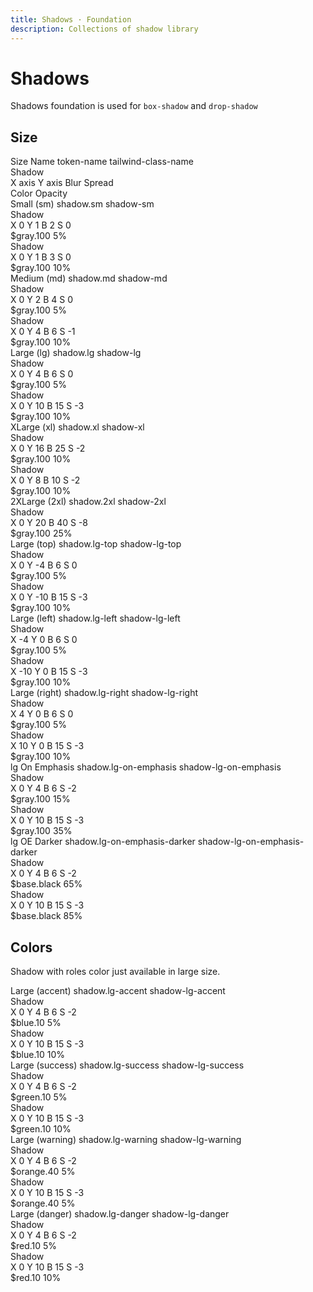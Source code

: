 ```yaml
---
title: Shadows · Foundation
description: Collections of shadow library
---
```


<script setup>
  import pCaption from '../../components/caption/Caption.vue'
  import IconSun from '@carbon/icons-vue/lib/sun/16'
</script>

# Shadows
Shadows foundation is used for `box-shadow` and `drop-shadow`

## Size
<div class="pb-8 pt-20 space-y-1">
  <p-heading element="h5" class="mb-0 !text-default">Size Name</p-heading>
  <p-caption class="!text-lightblue-50">token-name</p-caption>
  <p-caption class="!text-subtle">tailwind-class-name</p-caption>
  <div class="re10/12">
    <div class="relative mb-2">
        <IconSun class="text-muted absolute -left-5 scale-75 top-0" /> 
        <p-caption class="!text-muted">Shadow</p-caption>
      </div>
    <div class="flex space-x-4 mb-3">
      <p-caption class="!text-default">X axis</p-caption>
      <p-caption class="!text-default">Y axis</p-caption>
      <p-caption class="!text-default">Blur</p-caption>
      <p-caption class="!text-default">Spread</p-caption>
    </div>
    <div class="flex space-x-8">
      <p-caption class="!text-default">Color</p-caption>
      <p-caption class="!text-default">Opacity</p-caption>
    </div>
  </div>
</div>

<div class="grid grid-cols-4 flex-1 gap-y-8 gap-x-6">
  <div class="space-y-5">
    <div class="w-36 h-36 rounded border border-default shadow-sm"></div>
    <div>
      <p-caption class="!text-default mb-1">Small (sm)</p-caption>
      <p-caption class="!text-lightblue-50 mb-1">shadow.sm</p-caption>
      <p-caption class="!text-subtle">shadow-sm</p-caption>
    </div>
    <div class="w-10/12">
      <div class="relative mb-2">
        <IconSun class="text-muted absolute -left-5 scale-75 top-0" /> 
        <p-caption class="!text-muted">Shadow</p-caption>
      </div>
      <div class="flex justify-between mb-3">
        <p-caption>X <span class="text-default">0</span></p-caption>
        <p-caption>Y <span class="text-default">1</span></p-caption>
        <p-caption>B <span class="text-default">2</span></p-caption>
        <p-caption>S <span class="text-default">0</span></p-caption>
      </div>
      <div class="flex space-x-8">
        <p-caption class="!text-default">$gray.100</p-caption>
        <p-caption class="!text-default">5%</p-caption>
      </div>
    </div>
    <div class="w-10/12">
      <div class="relative mb-2">
        <IconSun class="text-muted absolute -left-5 scale-75 top-0" /> 
        <p-caption class="!text-muted">Shadow</p-caption>
      </div>
      <div class="flex justify-between mb-2">
        <p-caption>X <span class="text-default">0</span></p-caption>
        <p-caption>Y <span class="text-default">1</span></p-caption>
        <p-caption>B <span class="text-default">3</span></p-caption>
        <p-caption>S <span class="text-default">0</span></p-caption>
      </div>
      <div class="flex space-x-8">
        <p-caption class="!text-default">$gray.100</p-caption>
        <p-caption class="!text-default">10%</p-caption>
      </div>
    </div>
  </div>

  <div class="space-y-5">
    <div class="w-36 h-36 rounded border border-default shadow-md"></div>
    <div>
      <p-caption class="!text-default mb-1">Medium (md)</p-caption>
      <p-caption class="!text-lightblue-50 mb-1">shadow.md</p-caption>
      <p-caption class="!text-subtle">shadow-md</p-caption>
    </div>
    <div class="w-10/12">
      <div class="relative mb-2">
        <IconSun class="text-muted absolute -left-5 scale-75 top-0" /> 
        <p-caption class="!text-muted">Shadow</p-caption>
      </div>
      <div class="flex justify-between mb-3">
        <p-caption>X <span class="text-default">0</span></p-caption>
        <p-caption>Y <span class="text-default">2</span></p-caption>
        <p-caption>B <span class="text-default">4</span></p-caption>
        <p-caption>S <span class="text-default">0</span></p-caption>
      </div>
      <div class="flex space-x-8">
        <p-caption class="!text-default">$gray.100</p-caption>
        <p-caption class="!text-default">5%</p-caption>
      </div>
    </div>
    <div class="w-10/12">
      <div class="relative mb-2">
        <IconSun class="text-muted absolute -left-5 scale-75 top-0" /> 
        <p-caption class="!text-muted">Shadow</p-caption>
      </div>
      <div class="flex justify-between mb-2">
        <p-caption>X <span class="text-default">0</span></p-caption>
        <p-caption>Y <span class="text-default">4</span></p-caption>
        <p-caption>B <span class="text-default">6</span></p-caption>
        <p-caption>S <span class="text-default">-1</span></p-caption>
      </div>
      <div class="flex space-x-8">
        <p-caption class="!text-default">$gray.100</p-caption>
        <p-caption class="!text-default">10%</p-caption>
      </div>
    </div>
  </div>

  <div class="space-y-5">
    <div class="w-36 h-36 rounded border border-default shadow-lg"></div>
    <div>
      <p-caption class="!text-default mb-1">Large (lg)</p-caption>
      <p-caption class="!text-lightblue-50 mb-1">shadow.lg</p-caption>
      <p-caption class="!text-subtle">shadow-lg</p-caption>
    </div>
    <div class="w-10/12">
      <div class="relative mb-2">
        <IconSun class="text-muted absolute -left-5 scale-75 top-0" /> 
        <p-caption class="!text-muted">Shadow</p-caption>
      </div>
      <div class="flex justify-between mb-3">
        <p-caption>X <span class="text-default">0</span></p-caption>
        <p-caption>Y <span class="text-default">4</span></p-caption>
        <p-caption>B <span class="text-default">6</span></p-caption>
        <p-caption>S <span class="text-default">0</span></p-caption>
      </div>
      <div class="flex space-x-8">
        <p-caption class="!text-default">$gray.100</p-caption>
        <p-caption class="!text-default">5%</p-caption>
      </div>
    </div>
    <div class="w-10/12">
      <div class="relative mb-2">
        <IconSun class="text-muted absolute -left-5 scale-75 top-0" /> 
        <p-caption class="!text-muted">Shadow</p-caption>
      </div>
      <div class="flex justify-between mb-2">
        <p-caption>X <span class="text-default">0</span></p-caption>
        <p-caption>Y <span class="text-default">10</span></p-caption>
        <p-caption>B <span class="text-default">15</span></p-caption>
        <p-caption>S <span class="text-default">-3</span></p-caption>
      </div>
      <div class="flex space-x-8">
        <p-caption class="!text-default">$gray.100</p-caption>
        <p-caption class="!text-default">10%</p-caption>
      </div>
    </div>
  </div>

  <div class="space-y-5">
    <div class="w-36 h-36 rounded border border-default shadow-xl"></div>
    <div>
      <p-caption class="!text-default mb-1">XLarge (xl)</p-caption>
      <p-caption class="!text-lightblue-50 mb-1">shadow.xl</p-caption>
      <p-caption class="!text-subtle">shadow-xl</p-caption>
    </div>
    <div class="w-10/12">
      <div class="relative mb-2">
        <IconSun class="text-muted absolute -left-5 scale-75 top-0" /> 
        <p-caption class="!text-muted">Shadow</p-caption>
      </div>
      <div class="flex justify-between mb-3">
        <p-caption>X <span class="text-default">0</span></p-caption>
        <p-caption>Y <span class="text-default">16</span></p-caption>
        <p-caption>B <span class="text-default">25</span></p-caption>
        <p-caption>S <span class="text-default">-2</span></p-caption>
      </div>
      <div class="flex space-x-8">
        <p-caption class="!text-default">$gray.100</p-caption>
        <p-caption class="!text-default">10%</p-caption>
      </div>
    </div>
    <div class="w-10/12">
      <div class="relative mb-2">
        <IconSun class="text-muted absolute -left-5 scale-75 top-0" /> 
        <p-caption class="!text-muted">Shadow</p-caption>
      </div>
      <div class="flex justify-between mb-2">
        <p-caption>X <span class="text-default">0</span></p-caption>
        <p-caption>Y <span class="text-default">8</span></p-caption>
        <p-caption>B <span class="text-default">10</span></p-caption>
        <p-caption>S <span class="text-default">-2</span></p-caption>
      </div>
      <div class="flex space-x-8">
        <p-caption class="!text-default">$gray.100</p-caption>
        <p-caption class="!text-default">10%</p-caption>
      </div>
    </div>
  </div>

  <div class="space-y-5">
    <div class="w-36 h-36 rounded border border-default shadow-2xl"></div>
    <div>
      <p-caption class="!text-default mb-1">2XLarge (2xl)</p-caption>
      <p-caption class="!text-lightblue-50 mb-1">shadow.2xl</p-caption>
      <p-caption class="!text-subtle">shadow-2xl</p-caption>
    </div>
    <div class="w-10/12">
      <div class="relative mb-2">
        <IconSun class="text-muted absolute -left-5 scale-75 top-0" /> 
        <p-caption class="!text-muted">Shadow</p-caption>
      </div>
      <div class="flex justify-between mb-3">
        <p-caption>X <span class="text-default">0</span></p-caption>
        <p-caption>Y <span class="text-default">20</span></p-caption>
        <p-caption>B <span class="text-default">40</span></p-caption>
        <p-caption>S <span class="text-default">-8</span></p-caption>
      </div>
      <div class="flex space-x-8">
        <p-caption class="!text-default">$gray.100</p-caption>
        <p-caption class="!text-default">25%</p-caption>
      </div>
    </div>
  </div>

  <div class="space-y-5">
    <div class="w-36 h-36 rounded border border-default shadow-lg-top"></div>
    <div>
      <p-caption class="!text-default mb-1">Large (top)</p-caption>
      <p-caption class="!text-lightblue-50 mb-1">shadow.lg-top</p-caption>
      <p-caption class="!text-subtle">shadow-lg-top</p-caption>
    </div>
    <div class="w-10/12">
      <div class="relative mb-2">
        <IconSun class="text-muted absolute -left-5 scale-75 top-0" /> 
        <p-caption class="!text-muted">Shadow</p-caption>
      </div>
      <div class="flex justify-between mb-3">
        <p-caption>X <span class="text-default">0</span></p-caption>
        <p-caption>Y <span class="text-default">-4</span></p-caption>
        <p-caption>B <span class="text-default">6</span></p-caption>
        <p-caption>S <span class="text-default">0</span></p-caption>
      </div>
      <div class="flex space-x-8">
        <p-caption class="!text-default">$gray.100</p-caption>
        <p-caption class="!text-default">5%</p-caption>
      </div>
    </div>
    <div class="w-10/12">
      <div class="relative mb-2">
        <IconSun class="text-muted absolute -left-5 scale-75 top-0" /> 
        <p-caption class="!text-muted">Shadow</p-caption>
      </div>
      <div class="flex justify-between mb-2">
        <p-caption>X <span class="text-default">0</span></p-caption>
        <p-caption>Y <span class="text-default">-10</span></p-caption>
        <p-caption>B <span class="text-default">15</span></p-caption>
        <p-caption>S <span class="text-default">-3</span></p-caption>
      </div>
      <div class="flex space-x-8">
        <p-caption class="!text-default">$gray.100</p-caption>
        <p-caption class="!text-default">10%</p-caption>
      </div>
    </div>
  </div>

  <div class="space-y-5">
    <div class="w-36 h-36 rounded border border-default shadow-lg-left"></div>
    <div>
      <p-caption class="!text-default mb-1">Large (left)</p-caption>
      <p-caption class="!text-lightblue-50 mb-1">shadow.lg-left</p-caption>
      <p-caption class="!text-subtle">shadow-lg-left</p-caption>
    </div>
    <div class="w-10/12">
      <div class="relative mb-2">
        <IconSun class="text-muted absolute -left-5 scale-75 top-0" /> 
        <p-caption class="!text-muted">Shadow</p-caption>
      </div>
      <div class="flex justify-between mb-3">
        <p-caption>X <span class="text-default">-4</span></p-caption>
        <p-caption>Y <span class="text-default">0</span></p-caption>
        <p-caption>B <span class="text-default">6</span></p-caption>
        <p-caption>S <span class="text-default">0</span></p-caption>
      </div>
      <div class="flex space-x-8">
        <p-caption class="!text-default">$gray.100</p-caption>
        <p-caption class="!text-default">5%</p-caption>
      </div>
    </div>
    <div class="w-10/12">
      <div class="relative mb-2">
        <IconSun class="text-muted absolute -left-5 scale-75 top-0" /> 
        <p-caption class="!text-muted">Shadow</p-caption>
      </div>
      <div class="flex justify-between mb-2">
        <p-caption>X <span class="text-default">-10</span></p-caption>
        <p-caption>Y <span class="text-default">0</span></p-caption>
        <p-caption>B <span class="text-default">15</span></p-caption>
        <p-caption>S <span class="text-default">-3</span></p-caption>
      </div>
      <div class="flex space-x-8">
        <p-caption class="!text-default">$gray.100</p-caption>
        <p-caption class="!text-default">10%</p-caption>
      </div>
    </div>
  </div>

  <div class="space-y-5">
    <div class="w-36 h-36 rounded border border-default shadow-lg-right"></div>
    <div>
      <p-caption class="!text-default mb-1">Large (right)</p-caption>
      <p-caption class="!text-lightblue-50 mb-1">shadow.lg-right</p-caption>
      <p-caption class="!text-subtle">shadow-lg-right</p-caption>
    </div>
    <div class="w-10/12">
      <div class="relative mb-2">
        <IconSun class="text-muted absolute -left-5 scale-75 top-0" /> 
        <p-caption class="!text-muted">Shadow</p-caption>
      </div>
      <div class="flex justify-between mb-3">
        <p-caption>X <span class="text-default">4</span></p-caption>
        <p-caption>Y <span class="text-default">0</span></p-caption>
        <p-caption>B <span class="text-default">6</span></p-caption>
        <p-caption>S <span class="text-default">0</span></p-caption>
      </div>
      <div class="flex space-x-8">
        <p-caption class="!text-default">$gray.100</p-caption>
        <p-caption class="!text-default">5%</p-caption>
      </div>
    </div>
    <div class="w-10/12">
      <div class="relative mb-2">
        <IconSun class="text-muted absolute -left-5 scale-75 top-0" /> 
        <p-caption class="!text-muted">Shadow</p-caption>
      </div>
      <div class="flex justify-between mb-2">
        <p-caption>X <span class="text-default">10</span></p-caption>
        <p-caption>Y <span class="text-default">0</span></p-caption>
        <p-caption>B <span class="text-default">15</span></p-caption>
        <p-caption>S <span class="text-default">-3</span></p-caption>
      </div>
      <div class="flex space-x-8">
        <p-caption class="!text-default">$gray.100</p-caption>
        <p-caption class="!text-default">10%</p-caption>
      </div>
    </div>
  </div>

  <div class="space-y-5">
    <div class="bg-accent-emphasis p-4 mx-auto">
      <div class="w-28 h-28 mx-auto bg-emphasis-alpha rounded border border-on-emphasis-alpha-subtle shadow-lg-on-emphasis"></div>
    </div>
    <div>
      <p-caption class="!text-default mb-1">lg On Emphasis</p-caption>
      <p-caption class="!text-lightblue-50 mb-1">shadow.lg-on-emphasis</p-caption>
      <p-caption class="!text-subtle">shadow-lg-on-emphasis</p-caption>
    </div>
    <div class="w-10/12">
      <div class="relative mb-2">
        <IconSun class="text-muted absolute -left-5 scale-75 top-0" /> 
        <p-caption class="!text-muted">Shadow</p-caption>
      </div>
      <div class="flex justify-between mb-3">
        <p-caption>X <span class="text-default">0</span></p-caption>
        <p-caption>Y <span class="text-default">4</span></p-caption>
        <p-caption>B <span class="text-default">6</span></p-caption>
        <p-caption>S <span class="text-default">-2</span></p-caption>
      </div>
      <div class="flex space-x-8">
        <p-caption class="!text-default">$gray.100</p-caption>
        <p-caption class="!text-default">15%</p-caption>
      </div>
    </div>
    <div class="w-10/12">
      <div class="relative mb-2">
        <IconSun class="text-muted absolute -left-5 scale-75 top-0" /> 
        <p-caption class="!text-muted">Shadow</p-caption>
      </div>
      <div class="flex justify-between mb-2">
        <p-caption>X <span class="text-default">0</span></p-caption>
        <p-caption>Y <span class="text-default">10</span></p-caption>
        <p-caption>B <span class="text-default">15</span></p-caption>
        <p-caption>S <span class="text-default">-3</span></p-caption>
      </div>
      <div class="flex space-x-8">
        <p-caption class="!text-default">$gray.100</p-caption>
        <p-caption class="!text-default">35%</p-caption>
      </div>
    </div>
  </div>

  <div class="space-y-5">
    <div class="bg-emphasis p-4 mx-auto">
      <div class="w-28 h-28 mx-auto bg-emphasis-alpha rounded border border-on-emphasis-alpha-subtle shadow-lg-on-emphasis-darker"></div>
    </div>
    <div>
      <p-caption class="!text-default mb-1">lg OE Darker</p-caption>
      <p-caption class="!text-lightblue-50 mb-1">shadow.lg-on-emphasis-darker</p-caption>
      <p-caption class="!text-subtle">shadow-lg-on-emphasis-darker</p-caption>
    </div>
    <div class="w-10/12">
      <div class="relative mb-2">
        <IconSun class="text-muted absolute -left-5 scale-75 top-0" /> 
        <p-caption class="!text-muted">Shadow</p-caption>
      </div>
      <div class="flex justify-between mb-3">
        <p-caption>X <span class="text-default">0</span></p-caption>
        <p-caption>Y <span class="text-default">4</span></p-caption>
        <p-caption>B <span class="text-default">6</span></p-caption>
        <p-caption>S <span class="text-default">-2</span></p-caption>
      </div>
      <div class="flex space-x-8">
        <p-caption class="!text-default">$base.black</p-caption>
        <p-caption class="!text-default">65%</p-caption>
      </div>
    </div>
    <div class="w-10/12">
      <div class="relative mb-2">
        <IconSun class="text-muted absolute -left-5 scale-75 top-0" /> 
        <p-caption class="!text-muted">Shadow</p-caption>
      </div>
      <div class="flex justify-between mb-2">
        <p-caption>X <span class="text-default">0</span></p-caption>
        <p-caption>Y <span class="text-default">10</span></p-caption>
        <p-caption>B <span class="text-default">15</span></p-caption>
        <p-caption>S <span class="text-default">-3</span></p-caption>
      </div>
      <div class="flex space-x-8">
        <p-caption class="!text-default">$base.black</p-caption>
        <p-caption class="!text-default">85%</p-caption>
      </div>
    </div>
  </div>
</div>

## Colors
Shadow with roles color just available in large size.

<div class="grid grid-cols-4 flex-1 gap-y-8 gap-x-6 pt-20">
  <div class="space-y-5">
    <div class="w-36 h-36 rounded border border-accent shadow-lg-accent"></div>
    <div>
      <p-caption class="!text-default mb-1">Large (accent)</p-caption>
      <p-caption class="!text-lightblue-50 mb-1">shadow.lg-accent</p-caption>
      <p-caption class="!text-subtle">shadow-lg-accent</p-caption>
    </div>
    <div class="w-10/12">
      <div class="relative mb-2">
        <IconSun class="text-muted absolute -left-5 scale-75 top-0" /> 
        <p-caption class="!text-muted">Shadow</p-caption>
      </div>
      <div class="flex justify-between mb-3">
        <p-caption>X <span class="text-default">0</span></p-caption>
        <p-caption>Y <span class="text-default">4</span></p-caption>
        <p-caption>B <span class="text-default">6</span></p-caption>
        <p-caption>S <span class="text-default">-2</span></p-caption>
      </div>
      <div class="flex space-x-8">
        <p-caption class="!text-default">$blue.10</p-caption>
        <p-caption class="!text-default">5%</p-caption>
      </div>
    </div>
    <div class="w-10/12">
      <div class="relative mb-2">
        <IconSun class="text-muted absolute -left-5 scale-75 top-0" /> 
        <p-caption class="!text-muted">Shadow</p-caption>
      </div>
      <div class="flex justify-between mb-2">
        <p-caption>X <span class="text-default">0</span></p-caption>
        <p-caption>Y <span class="text-default">10</span></p-caption>
        <p-caption>B <span class="text-default">15</span></p-caption>
        <p-caption>S <span class="text-default">-3</span></p-caption>
      </div>
      <div class="flex space-x-8">
        <p-caption class="!text-default">$blue.10</p-caption>
        <p-caption class="!text-default">10%</p-caption>
      </div>
    </div>
  </div>

  <div class="space-y-5">
    <div class="w-36 h-36 rounded border border-success shadow-lg-success"></div>
    <div>
      <p-caption class="!text-default mb-1">Large (success)</p-caption>
      <p-caption class="!text-lightblue-50 mb-1">shadow.lg-success</p-caption>
      <p-caption class="!text-subtle">shadow-lg-success</p-caption>
    </div>
    <div class="w-10/12">
      <div class="relative mb-2">
        <IconSun class="text-muted absolute -left-5 scale-75 top-0" /> 
        <p-caption class="!text-muted">Shadow</p-caption>
      </div>
      <div class="flex justify-between mb-3">
        <p-caption>X <span class="text-default">0</span></p-caption>
        <p-caption>Y <span class="text-default">4</span></p-caption>
        <p-caption>B <span class="text-default">6</span></p-caption>
        <p-caption>S <span class="text-default">-2</span></p-caption>
      </div>
      <div class="flex space-x-8">
        <p-caption class="!text-default">$green.10</p-caption>
        <p-caption class="!text-default">5%</p-caption>
      </div>
    </div>
    <div class="w-10/12">
      <div class="relative mb-2">
        <IconSun class="text-muted absolute -left-5 scale-75 top-0" /> 
        <p-caption class="!text-muted">Shadow</p-caption>
      </div>
      <div class="flex justify-between mb-2">
        <p-caption>X <span class="text-default">0</span></p-caption>
        <p-caption>Y <span class="text-default">10</span></p-caption>
        <p-caption>B <span class="text-default">15</span></p-caption>
        <p-caption>S <span class="text-default">-3</span></p-caption>
      </div>
      <div class="flex space-x-8">
        <p-caption class="!text-default">$green.10</p-caption>
        <p-caption class="!text-default">10%</p-caption>
      </div>
    </div>
  </div>

  <div class="space-y-5">
    <div class="w-36 h-36 rounded border border-warning shadow-lg-warning"></div>
    <div>
      <p-caption class="!text-default mb-1">Large (warning)</p-caption>
      <p-caption class="!text-lightblue-50 mb-1">shadow.lg-warning</p-caption>
      <p-caption class="!text-subtle">shadow-lg-warning</p-caption>
    </div>
    <div class="w-10/12">
      <div class="relative mb-2">
        <IconSun class="text-muted absolute -left-5 scale-75 top-0" /> 
        <p-caption class="!text-muted">Shadow</p-caption>
      </div>
      <div class="flex justify-between mb-3">
        <p-caption>X <span class="text-default">0</span></p-caption>
        <p-caption>Y <span class="text-default">4</span></p-caption>
        <p-caption>B <span class="text-default">6</span></p-caption>
        <p-caption>S <span class="text-default">-2</span></p-caption>
      </div>
      <div class="flex space-x-8">
        <p-caption class="!text-default">$orange.40</p-caption>
        <p-caption class="!text-default">5%</p-caption>
      </div>
    </div>
    <div class="w-10/12">
      <div class="relative mb-2">
        <IconSun class="text-muted absolute -left-5 scale-75 top-0" /> 
        <p-caption class="!text-muted">Shadow</p-caption>
      </div>
      <div class="flex justify-between mb-2">
        <p-caption>X <span class="text-default">0</span></p-caption>
        <p-caption>Y <span class="text-default">10</span></p-caption>
        <p-caption>B <span class="text-default">15</span></p-caption>
        <p-caption>S <span class="text-default">-3</span></p-caption>
      </div>
      <div class="flex space-x-8">
        <p-caption class="!text-default">$orange.40</p-caption>
        <p-caption class="!text-default">5%</p-caption>
      </div>
    </div>
  </div>

  <div class="space-y-5">
    <div class="w-36 h-36 rounded border border-danger shadow-lg-danger"></div>
    <div>
      <p-caption class="!text-default mb-1">Large (danger)</p-caption>
      <p-caption class="!text-lightblue-50 mb-1">shadow.lg-danger</p-caption>
      <p-caption class="!text-subtle">shadow-lg-danger</p-caption>
    </div>
    <div class="w-10/12">
      <div class="relative mb-2">
        <IconSun class="text-muted absolute -left-5 scale-75 top-0" /> 
        <p-caption class="!text-muted">Shadow</p-caption>
      </div>
      <div class="flex justify-between mb-3">
        <p-caption>X <span class="text-default">0</span></p-caption>
        <p-caption>Y <span class="text-default">4</span></p-caption>
        <p-caption>B <span class="text-default">6</span></p-caption>
        <p-caption>S <span class="text-default">-2</span></p-caption>
      </div>
      <div class="flex space-x-8">
        <p-caption class="!text-default">$red.10</p-caption>
        <p-caption class="!text-default">5%</p-caption>
      </div>
    </div>
    <div class="w-10/12">
      <div class="relative mb-2">
        <IconSun class="text-muted absolute -left-5 scale-75 top-0" /> 
        <p-caption class="!text-muted">Shadow</p-caption>
      </div>
      <div class="flex justify-between mb-2">
        <p-caption>X <span class="text-default">0</span></p-caption>
        <p-caption>Y <span class="text-default">10</span></p-caption>
        <p-caption>B <span class="text-default">15</span></p-caption>
        <p-caption>S <span class="text-default">-3</span></p-caption>
      </div>
      <div class="flex space-x-8">
        <p-caption class="!text-default">$red.10</p-caption>
        <p-caption class="!text-default">10%</p-caption>
      </div>
    </div>
  </div>
</div>